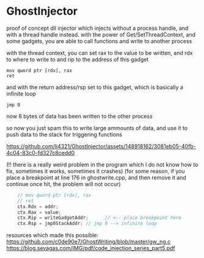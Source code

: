 # GhostInjector

proof of concept dll injector which injects without a process handle, and with a thread handle instead. 
with the power of Get/SetThreadContext, and some gadgets, you are able to call functions and write to another process

with the thread context, you can set rax to the value to be written, and rdx to where to write to
and rip to the address of this gadget
```
mov qword ptr [rdx], rax
ret
```
and with the return address/rsp set to this gadget, which is basically a infinite loop
```
jmp 0
```
now 8 bytes of data has been written to the other process

so now you just spam this to write large ammounts of data, and use it to push data to the stack for triggering functions


https://github.com/li4321/GhostInjector/assets/148918162/3081eb05-40fb-4c04-83c0-fd327c8cedd0


(!! there is a really weird problem in the program which I do not know how to fix, sometimes it works, sometimes it crashes)
(for some reason, if you place a breakpoint at line 176 in ghostwrite.cpp, and then remove it and continue once hit, the problem will not occur)
```c++
	// mov qword ptr [rdx], rax
	// ret
	ctx.Rdx = addr;
	ctx.Rax = value;
	ctx.Rip = writeGadgetAddr;		// <-- place breakpoint here
	ctx.Rsp = jmp0StackAddr; // jmp 0 --> infinite loop
```


resources which made this possible:
https://github.com/c0de90e7/GhostWriting/blob/master/gw_ng.c
https://blog.sevagas.com/IMG/pdf/code_injection_series_part5.pdf
